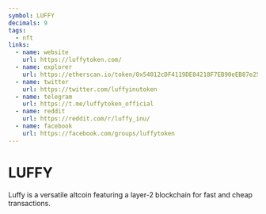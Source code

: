 ```yaml
---
symbol: LUFFY
decimals: 9
tags:
  - nft
links:
  - name: website
    url: https://luffytoken.com/
  - name: explorer
    url: https://etherscan.io/token/0x54012cDF4119DE84218F7EB90eEB87e25aE6EBd7
  - name: twitter
    url: https://twitter.com/luffyinutoken
  - name: telegram
    url: https://t.me/luffytoken_official
  - name: reddit
    url: https://reddit.com/r/luffy_inu/
  - name: facebook
    url: https://facebook.com/groups/luffytoken
---
```


# LUFFY

Luffy is a versatile altcoin featuring a layer-2 blockchain for fast and cheap transactions.

